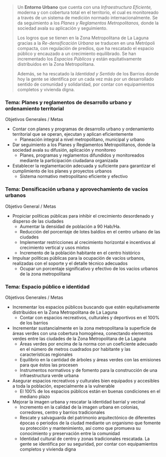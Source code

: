 
> Un **Entorno Urbano** que cuenta con una _Infraestructura Eficiente,_ moderna y con cobertura total en el territorio, el cual es monitoreado a través de un sistema de medición normado internacionalmente. Se da seguimiento a los _Planes y Reglamentos Metropolitanos,_ donde la sociedad avala su aplicación y seguimiento.
>
> Los logros que se tienen en la Zona Metropolitana de La Laguna gracias a la _Re-densificación Urbana_ se traducen en una Metrópoli compacta, con regulación de predios, que ha rescatado el espacio público y encauzado a un crecimiento equilibrado. Se han incrementado los _Espacios Públicos_ y están equitativamente distribuidos en la Zona Metropolitana.
>
> Además, se ha rescatado la _Identidad y Sentido_ de los Barrios donde hoy la gente se identifica por un cada vez más por un desarrollado sentido de comunidad y solidaridad, por contar con equipamientos completos y vivienda digna.

### Tema: Planes y reglamentos de desarrollo urbano y ordenamiento territorial

Objetivos Generales / Metas

* Contar con planes y programas de desarrollo urbano y ordenamiento territorial que se operan, ejecutan y aplican eficientemente
    * Planeación integral a nivel metropolitano, municipal y urbano
* Dar seguimiento a los Planes y Reglamentos Metropolitanos, donde la sociedad avala su difusión, aplicación y monitoreo
    * Planes, programas y reglamentos difundidos y monitoreados mediante la participación ciudadana organizada
* Establecer la reglamentación adecuada y suficiente para garantizar el cumplimiento de los planes y proyectos urbanos
    * Sistema normativo metropolitano eficiente y efectivo

### Tema: Densificación urbana y aprovechamiento de vacíos urbanos

Objetivo General / Metas

* Propiciar políticas públicas para inhibir el crecimiento desordenado y disperso de las ciudades
    * Aumentar la densidad de población a 90 Hab/Ha.
    * Reducción del porcentaje de lotes baldíos en el centro urbano de las ciudades
    * Implementar restricciones al crecimiento horizontal e incentivos al crecimiento vertical y usos mixtos
    * Incremento de la población habitante en el centro histórico
* Impulsar políticas públicas para la ocupación de vacíos urbanos, realizadas con el soporte y el detalle técnico adecuados
    * Ocupar un porcentaje significativo y efectivo de los vacíos urbanos de la zona metropolitana

### Tema: Espacio público e identidad

Objetivos Generales / Metas

* Incrementar los espacios públicos buscando que estén equitativamente distribuidos en la Zona Metropolitana de La Laguna
    * Contar con espacios recreativos, culturales y deportivos en el 100% de los barrios
* Incrementar sustancialmente en la zona metropolitana la superficie de áreas verdes con una cobertura homogénea, conectando elementos verdes entre las ciudades de la Zona Metropolitana de La Laguna
    * Áreas verdes por encima de la norma con un coeficiente adecuado en el número de metros cuadrados por habitante y las características regionales
    * Equilibrio en la cantidad de árboles y áreas verdes con las emisiones para que éstos las procesen
    * Instrumentos normativos y de fomento para la construcción de una infraestructura verde urbana
* Asegurar espacios recreativos y culturales bien equipados y accesibles a toda la población, especialmente a la vulnerable
    * El 100% de los espacios públicos están en buenas condiciones en el mediano plazo
* Mejorar la imagen urbana y rescatar la identidad barrial y vecinal
    * Incremento en la calidad de la imagen urbana en colonias, corredores, centro y barrios tradicionales
    * Rescate y salvaguarda del patrimonio arquitectónico de diferentes épocas o periodos de la ciudad mediante un organismo que fomente su protección y mantenimiento, así como que promueva su conocimiento y preservación entre la comunidad
    * Identidad cultural de centro y zonas tradicionales rescatada.  La gente se identifica por su seguridad, por contar con equipamientos completos y vivienda digna
